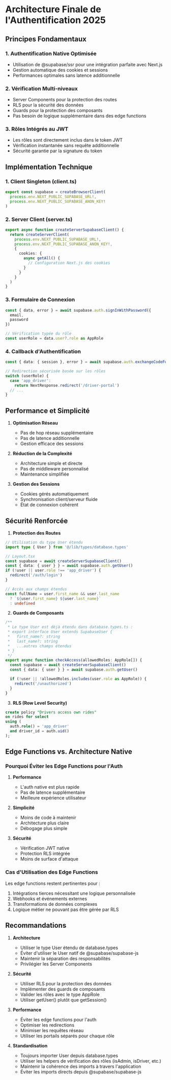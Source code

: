 # Architecture Finale de l'Authentification 2025

## Principes Fondamentaux

### 1. Authentification Native Optimisée
- Utilisation de @supabase/ssr pour une intégration parfaite avec Next.js
- Gestion automatique des cookies et sessions
- Performances optimales sans latence additionnelle

### 2. Vérification Multi-niveaux
- Server Components pour la protection des routes
- RLS pour la sécurité des données
- Guards pour la protection des composants
- Pas besoin de logique supplémentaire dans des edge functions

### 3. Rôles Intégrés au JWT
- Les rôles sont directement inclus dans le token JWT
- Vérification instantanée sans requête additionnelle
- Sécurité garantie par la signature du token

## Implémentation Technique

### 1. Client Singleton (client.ts)
```typescript
export const supabase = createBrowserClient(
  process.env.NEXT_PUBLIC_SUPABASE_URL!,
  process.env.NEXT_PUBLIC_SUPABASE_ANON_KEY!
)
```

### 2. Server Client (server.ts)
```typescript
export async function createServerSupabaseClient() {
  return createServerClient(
    process.env.NEXT_PUBLIC_SUPABASE_URL!,
    process.env.NEXT_PUBLIC_SUPABASE_ANON_KEY!,
    {
      cookies: {
        async getAll() {
          // Configuration Next.js des cookies
        }
      }
    }
  )
}
```

### 3. Formulaire de Connexion
```typescript
const { data, error } = await supabase.auth.signInWithPassword({
  email,
  password
})

// Vérification typée du rôle
const userRole = data.user?.role as AppRole
```

### 4. Callback d'Authentification
```typescript
const { data: { session }, error } = await supabase.auth.exchangeCodeForSession(code)

// Redirection sécurisée basée sur les rôles
switch (userRole) {
  case 'app_driver':
    return NextResponse.redirect('/driver-portal')
  // ...
}
```

## Performance et Simplicité

1. **Optimisation Réseau**
   - Pas de hop réseau supplémentaire
   - Pas de latence additionnelle
   - Gestion efficace des sessions

2. **Réduction de la Complexité**
   - Architecture simple et directe
   - Pas de middleware personnalisé
   - Maintenance simplifiée

3. **Gestion des Sessions**
   - Cookies gérés automatiquement
   - Synchronisation client/serveur fluide
   - État de connexion cohérent

## Sécurité Renforcée

1. **Protection des Routes**
```typescript
// Utilisation du type User étendu
import type { User } from '@/lib/types/database.types'

// Layout.tsx
const supabase = await createServerSupabaseClient()
const { data: { user } } = await supabase.auth.getUser()
if (!user || user.role !== 'app_driver') {
  redirect('/auth/login')
}

// Accès aux champs étendus
const fullName = user.first_name && user.last_name
  ? `${user.first_name} ${user.last_name}`
  : undefined
```

2. **Guards de Composants**
```typescript
/**
 * Le type User est déjà étendu dans database.types.ts :
 * export interface User extends SupabaseUser {
 *   first_name?: string
 *   last_name?: string
 *   ...autres champs étendus
 * }
 */
export async function checkAccess(allowedRoles: AppRole[]) {
  const supabase = await createServerSupabaseClient()
  const { data: { user } } = await supabase.auth.getUser()

  if (!user || !allowedRoles.includes(user.role as AppRole)) {
    redirect('/unauthorized')
  }
}
```

3. **RLS (Row Level Security)**
```sql
create policy "Drivers access own rides"
on rides for select
using (
  auth.role() = 'app_driver' 
  and driver_id = auth.uid()
);
```

## Edge Functions vs. Architecture Native

### Pourquoi Éviter les Edge Functions pour l'Auth

1. **Performance**
   - L'auth native est plus rapide
   - Pas de latence supplémentaire
   - Meilleure expérience utilisateur

2. **Simplicité**
   - Moins de code à maintenir
   - Architecture plus claire
   - Débogage plus simple

3. **Sécurité**
   - Vérification JWT native
   - Protection RLS intégrée
   - Moins de surface d'attaque

### Cas d'Utilisation des Edge Functions

Les edge functions restent pertinentes pour :

1. Intégrations tierces nécessitant une logique personnalisée
2. Webhooks et événements externes
3. Transformations de données complexes
4. Logique métier ne pouvant pas être gérée par RLS

## Recommandations

1. **Architecture**
   - Utiliser le type User étendu de database.types
   - Éviter d'utiliser le User natif de @supabase/supabase-js
   - Maintenir la séparation des responsabilités
   - Privilégier les Server Components

2. **Sécurité**
   - Utiliser RLS pour la protection des données
   - Implémenter des guards de composants
   - Valider les rôles avec le type AppRole
   - Utiliser getUser() plutôt que getSession()

3. **Performance**
   - Éviter les edge functions pour l'auth
   - Optimiser les redirections
   - Minimiser les requêtes réseau
   - Utiliser les portails séparés pour chaque rôle

4. **Standardisation**
   - Toujours importer User depuis database.types
   - Utiliser les helpers de vérification des rôles (isAdmin, isDriver, etc.)
   - Maintenir la cohérence des imports à travers l'application
   - Éviter les imports directs depuis @supabase/supabase-js